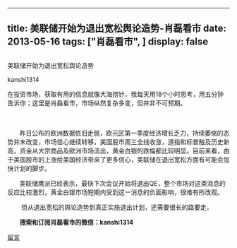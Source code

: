 
---
title:  美联储开始为退出宽松舆论造势-肖磊看市
date: 2013-05-16
tags: ["肖磊看市", ]
display: false
---


## 



美联储开始为退出宽松舆论造势




kanshi1314




在投资市场，获取有用的信息就像大海捞针，我每天用18个小时思考，用五分钟告诉你；这里是肖磊看市，市场纵然复杂多变，但并非不可预期。


 　　

 

 &nbsp; &nbsp; &nbsp; &nbsp;昨日公布的欧洲数据依旧走弱，欧元区第一季度经济增长乏力，持续萎缩的态势并未改变，市场信心继续转移，美国股市周三全线收涨，道指和标普触及历史新高，资金从大宗商品及欧洲市场流出，黄金白银的跌幅都比较明显。目前来看，由于美国股市的上涨给美国经济带来了更多信心，美联储在退出宽松方面有可能会加快计划的脚步。

 &nbsp; &nbsp; &nbsp; &nbsp;美联储鹰派已经表示，最快下次会议开始将退出QE，整个市场对这类消息的反应比较激烈，黄金白银市场短期内受到这一消息的负面影响，很难有所改观。

 &nbsp; &nbsp; &nbsp; &nbsp; 但从退出宽松的舆论造势到真正实施退出计划，还需要很长的路要走。

 

 

 &nbsp; &nbsp; &nbsp; &nbsp;**搜索和订阅肖磊看市的微信：kanshi1314**









[留言](javascript:;)


